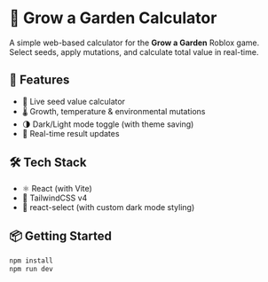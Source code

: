 # 🌱 Grow a Garden Calculator

A simple web-based calculator for the **Grow a Garden** Roblox game.  
Select seeds, apply mutations, and calculate total value in real-time.

## 🚀 Features

- 🧮 Live seed value calculator
- 🌡️ Growth, temperature & environmental mutations
- 🌗 Dark/Light mode toggle (with theme saving)
- 🎯 Real-time result updates

## 🛠️ Tech Stack

- ⚛️ React (with Vite)
- 💨 TailwindCSS v4
- 🎨 react-select (with custom dark mode styling)

## 📦 Getting Started

```bash
npm install
npm run dev
```
